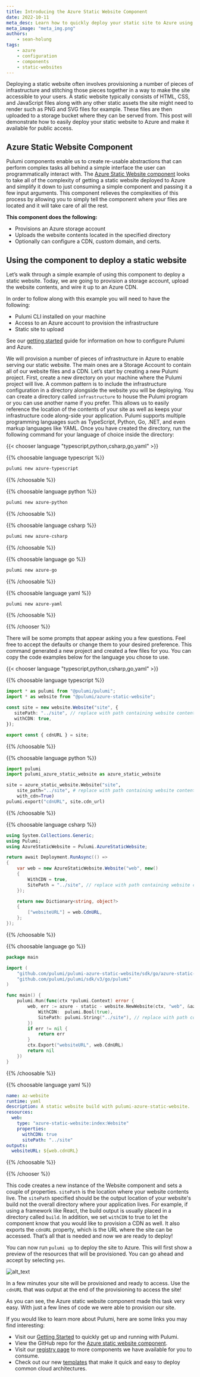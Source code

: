 ```yaml
---
title: Introducing the Azure Static Website Component
date: 2022-10-11
meta_desc: Learn how to quickly deploy your static site to Azure using the Azure Static Website Component
meta_image: "meta_img.png"
authors:
    - sean-holung
tags:
    - azure
    - configuration
    - components
    - static-websites
---
```


Deploying a static website often involves provisioning a number of pieces of infrastructure and stitching those pieces together in a way to make the site accessible to your users. A static website typically consists of HTML, CSS, and JavaScript files along with any other static assets the site might need to render such as PNG and SVG files for example. These files are then uploaded to a storage bucket where they can be served from. This post will demonstrate how to easily deploy your static website to Azure and make it available for public access.

## Azure Static Website Component

Pulumi components enable us to create re-usable abstractions that can perform complex tasks all behind a simple interface the user can programmatically interact with. The [Azure Static Website component](/registry/packages/azure-static-website/) looks to take all of the complexity of getting a static website deployed to Azure and simplify it down to just consuming a simple component and passing it a few input arguments. This component relieves the complexities of this process by allowing you to simply tell the component where your files are located and it will take care of all the rest.

**This component does the following:**

* Provisions an Azure storage account
* Uploads the website contents located in the specified directory
* Optionally can configure a CDN, custom domain, and certs.

## Using the component to deploy a static website

Let’s walk through a simple example of using this component to deploy a static website. Today, we are going to provision a storage account, upload the website contents, and wire it up to an Azure CDN.

In order to follow along with this example you will need to have the following:

* Pulumi CLI installed on your machine
* Access to an Azure account to provision the infrastructure
* Static site to upload

See our [getting started](/docs/clouds/azure/get-started/) guide for information on how to configure Pulumi and Azure.

We will provision a number of pieces of infrastructure in Azure to enable serving our static website. The main ones are a Storage Account to contain all of our website files and a CDN. Let’s start by creating a new Pulumi project. First, create a new directory on your machine where the Pulumi project will live. A common pattern is to include the infrastructure configuration in a directory alongside the website you will be deploying. You can create a directory called `infrastructure` to house the Pulumi program or you can use another name if you prefer. This allows us to easily reference the location of the contents of your site as well as keeps your infrastructure code along-side your application. Pulumi supports multiple programming languages such as TypeScript, Python, Go, .NET, and even markup languages like YAML. Once you have created the directory, run the following command for your language of choice inside the directory:

{{< chooser language "typescript,python,csharp,go,yaml" >}}

{{% choosable language typescript %}}

```bash
pulumi new azure-typescript
```

{{% /choosable %}}

{{% choosable language python %}}

```bash
pulumi new azure-python
```

{{% /choosable %}}

{{% choosable language csharp %}}

```bash
pulumi new azure-csharp
```

{{% /choosable %}}

{{% choosable language go %}}

```bash
pulumi new azure-go
```

{{% /choosable %}}

{{% choosable language yaml %}}

```bash
pulumi new azure-yaml
```

{{% /choosable %}}

{{% /chooser %}}

There will be some prompts that appear asking you a few questions. Feel free to accept the defaults or change them to your desired preference. This command generated a new project and created a few files for you. You can copy the code examples below for the language you chose to use.

{{< chooser language "typescript,python,csharp,go,yaml" >}}

{{% choosable language typescript %}}

```typescript
import * as pulumi from "@pulumi/pulumi";
import * as website from "@pulumi/azure-static-website";

const site = new website.Website("site", {
   sitePath: "../site", // replace with path containing website contents
   withCDN: true,
});

export const { cdnURL } = site;
```

{{% /choosable %}}

{{% choosable language python %}}

```python
import pulumi
import pulumi_azure_static_website as azure_static_website

site = azure_static_website.Website("site",
    site_path="../site", # replace with path containing website contents
    with_cdn=True)
pulumi.export("cdnURL", site.cdn_url)
```

{{% /choosable %}}

{{% choosable language csharp %}}

```csharp
using System.Collections.Generic;
using Pulumi;
using AzureStaticWebsite = Pulumi.AzureStaticWebsite;

return await Deployment.RunAsync(() =>
{
    var web = new AzureStaticWebsite.Website("web", new()
    {
        WithCDN = true,
        SitePath = "../site", // replace with path containing website contents
    });

    return new Dictionary<string, object?>
    {
        ["websiteURL"] = web.CdnURL,
    };
});
```

{{% /choosable %}}

{{% choosable language go %}}

```go
package main

import (
	"github.com/pulumi/pulumi-azure-static-website/sdk/go/azure-static-website"
	"github.com/pulumi/pulumi/sdk/v3/go/pulumi"
)

func main() {
	pulumi.Run(func(ctx *pulumi.Context) error {
		web, err := azure - static - website.NewWebsite(ctx, "web", &azure-static-website.WebsiteArgs{
			WithCDN:  pulumi.Bool(true),
			SitePath: pulumi.String("../site"), // replace with path containing website contents
		})
		if err != nil {
			return err
		}
		ctx.Export("websiteURL", web.CdnURL)
		return nil
	})
}
```

{{% /choosable %}}

{{% choosable language yaml %}}

```yaml
name: az-website
runtime: yaml
description: A static website build with pulumi-azure-static-website.
resources:
  web:
    type: "azure-static-website:index:Website"
    properties:
      withCDN: true
      sitePath: "../site"
outputs:
  websiteURL: ${web.cdnURL}
```

{{% /choosable %}}

{{% /chooser %}}

This code creates a new instance of the Website component and sets a couple of properties. `sitePath` is the location where your website contents live. The `sitePath` specified should be the output location of your website's build not the overall directory where your application lives. For example, if using a framework like React, the build output is usually placed in a directory called `build`. In addition, we set `withCDN` to true to let the component know that you would like to provision a CDN as well. It also exports the `cdnURL` property, which is the URL where the site can be accessed. That’s all that is needed and now we are ready to deploy!

You can now run `pulumi up` to deploy the site to Azure. This will first show a preview of the resources that will be provisioned. You can go ahead and accept by selecting `yes`.

![alt_text](cli.png "pulumi up CLI output")

In a few minutes your site will be provisioned and ready to access. Use the `cdnURL` that was output at the end of the provisioning to access the site!

As you can see, the Azure static website component made this task very easy. With just a few lines of code we were able to provision our site.

If you would like to learn more about Pulumi, here are some links you may find interesting:

* Visit our [Getting Started](/docs/quickstart/) to quickly get up and running with Pulumi.
* View the GitHub repo for the [Azure static website component](https://github.com/pulumi/pulumi-aws-static-website).
* Visit our [registry page](/registry/) to more components we have available for you to consume.
* Check out our new [templates](/templates/) that make it quick and easy to deploy common cloud architectures.
